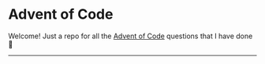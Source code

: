 # Advent of Code

Welcome! Just a repo for all the [Advent of Code](https://adventofcode.com) questions that I have done :tada:

---